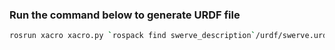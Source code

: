 ### Run the command below to generate URDF file

```bash
rosrun xacro xacro.py `rospack find swerve_description`/urdf/swerve.urdf.xacro -o `rospack find swerve_description`/urdf/swerve.urdf
```



